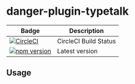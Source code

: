 danger-plugin-typetalk
======================

| Badge | Description |
| ------------- | ------------- |
| [![CircleCI](https://circleci.com/gh/is2ei/danger-plugin-typetalk.svg?style=svg)][circleci] | CircleCI Build Status |
| [![npm version](https://badge.fury.io/js/danger-plugin-typetalk.svg)][npm] | Latest version |

[circleci]: https://circleci.com/gh/is2ei/danger-plugin-typetalk
[npm]: https://badge.fury.io/js/danger-plugin-typetalk

## Usage
